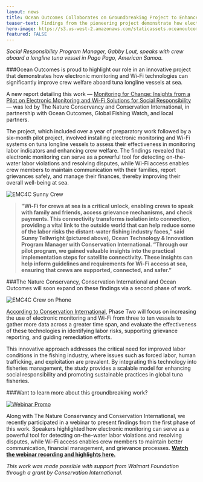 ```yaml
---
layout: news
title: Ocean Outcomes Collaborates on Groundbreaking Project to Enhance Social Responsibility at Sea
teaser-text: Findings from the pioneering project demonstrate how electronic monitoring and Wi-Fi technologies can significantly improve crew welfare aboard tuna longline vessels at sea. 
hero-image: https://s3.us-west-2.amazonaws.com/staticassets.oceanoutcomes.org/hero+photos/EMC4C+Hero+Image.png 
featured: FALSE
--- 
```

*Social Responsibility Program Manager, Gabby Lout, speaks with crew aboard a longline tuna vessel in Pago Pago, American Samoa.*

###Ocean Outcomes is proud to highlight our role in an innovative project that demonstrates how electronic monitoring and Wi-Fi technologies can significantly improve crew welfare aboard tuna longline vessels at sea.

A new report detailing this work — <a href="https://www.nature.org/content/dam/tnc/nature/en/documents/EM4SR_Report_Final.pdf" target="_blank">Monitoring for Change: Insights from a Pilot on Electronic Monitoring and Wi-Fi Solutions for Social Responsibility</a> — was led by The Nature Conservancy and Conservation International, in partnership with Ocean Outcomes, Global Fishing Watch, and local partners. 

The project, which included over a year of preparatory work followed by a six-month pilot project, involved installing electronic monitoring and Wi-Fi systems on tuna longline vessels to assess their effectiveness in monitoring labor indicators and enhancing crew welfare. The findings revealed that electronic monitoring can serve as a powerful tool for detecting on-the-water labor violations and resolving disputes, while Wi-Fi access enables crew members to maintain communication with their families, report grievances safely, and manage their finances, thereby improving their overall well-being at sea.

![EMC4C Sunny Crew](https://s3.us-west-2.amazonaws.com/staticassets.oceanoutcomes.org/news+and+analysis/EMC4C+Sunny+Crew_.png)
>**"Wi-Fi for crews at sea is a critical unlock, enabling crews to speak with family and friends, access grievance mechanisms, and check payments. This connectivity transforms isolation into connection, providing a vital link to the outside world that can help reduce some of the labor risks the distant-water fishing industry faces,” said Sunny Tellwright (pictured above), Ocean Technology & Innovation Program Manager with Conservation International. “Through our pilot program, we gained valuable insights into the practical implementation steps for satellite connectivity. These insights can help inform guidelines and requirements for Wi-Fi access at sea, ensuring that crews are supported, connected, and safer.”**

###The Nature Conservancy, Conservation International and Ocean Outcomes will soon expand on these findings via a second phase of work. 

![EMC4C Crew on Phone](https://s3.us-west-2.amazonaws.com/staticassets.oceanoutcomes.org/news+and+analysis/EMC4C+Crew+on+Phone.png)

<a href="https://www.conservation.org/press-releases/2025/04/10/monitoring-for-change-new-report-reveals-electronic-monitoring-andwi-fi-improve-crew-welfare" target="_blank">According to Conservation International</a>, Phase Two will focus on increasing the use of electronic monitoring and Wi-Fi from three to ten vessels to gather more data across a greater time span, and evaluate the effectiveness of these technologies in identifying labor risks, supporting grievance reporting, and guiding remediation efforts. 

This innovative approach addresses the critical need for improved labor conditions in the fishing industry, where issues such as forced labor, human trafficking, and exploitation are prevalent. By integrating this technology into fisheries management, the study provides a scalable model for enhancing social responsibility and promoting sustainable practices in global tuna fisheries.

###Want to learn more about this groundbreaking work? 

<a href="https://oceanoutcomes.us3.list-manage.com/track/click?u=2b8e55c974a70064c5806011a&id=75f0292866&e=5a42c31267" target="_blank">

![Webinar Promo](https://s3.us-west-2.amazonaws.com/staticassets.oceanoutcomes.org/news+and+analysis/Webinar+Promo.png)

</a>

Along with The Nature Conservancy and Conservation International, we recently participated in a webinar to present findings from the first phase of this work. Speakers highlighted how electronic monitoring can serve as a powerful tool for detecting on-the-water labor violations and resolving disputes, while Wi-Fi access enables crew members to maintain better communication, financial management, and grievance processes. **<a href="https://oceanoutcomes.us3.list-manage.com/track/click?u=2b8e55c974a70064c5806011a&id=75f0292866&e=5a42c31267" target="_blank">Watch the webinar recording and highlights here.</a>**

*This work was made possible with support from Walmart Foundation through a grant by Conservation International.*

